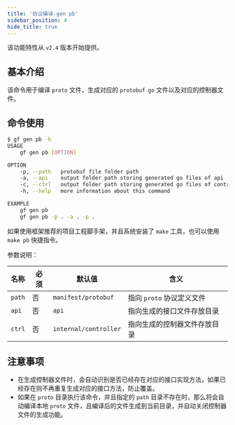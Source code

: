 ```yaml
---
title: '协议编译-gen pb'
sidebar_position: 4
hide_title: true
---
```


该功能特性从 `v2.4` 版本开始提供。

## 基本介绍

该命令用于编译 `proto` 文件，生成对应的 `protobuf go` 文件以及对应的控制器文件。

## 命令使用

```bash
$ gf gen pb -h
USAGE
    gf gen pb [OPTION]

OPTION
    -p, --path   protobuf file folder path
    -a, --api    output folder path storing generated go files of api
    -c, --ctrl   output folder path storing generated go files of controller
    -h, --help   more information about this command

EXAMPLE
    gf gen pb
    gf gen pb -p . -a . -p .
```

如果使用框架推荐的项目工程脚手架，并且系统安装了 `make` 工具，也可以使用 `make pb` 快捷指令。

参数说明：

| 名称 | 必须 | 默认值 | 含义 |
| --- | --- | --- | --- |
| `path` | 否 | `manifest/protobuf` | 指向 `proto` 协议定义文件 |
| `api` | 否 | `api` | 指向生成的接口文件存放目录 |
| `ctrl` | 否 | `internal/controller` | 指向生成的控制器文件存放目录 |

## 注意事项

- 在生成控制器文件时，会自动识别是否已经存在对应的接口实现方法，如果已经存在则不再重复生成对应的接口方法，防止覆盖。
- 如果在 `proto` 目录执行该命令，并且指定的 `path` 目录不存在时，那么将会自动编译本地 `proto` 文件，且编译后的文件生成到当前目录，并自动关闭控制器文件的生成功能。
